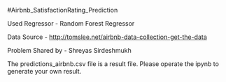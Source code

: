 #Airbnb_SatisfactionRating_Prediction

Used Regressor - Random Forest Regressor

Data Source - http://tomslee.net/airbnb-data-collection-get-the-data

Problem Shared by - Shreyas Sirdeshmukh

The predictions_airbnb.csv file is a result file. Please operate the ipynb to generate your own result. 
